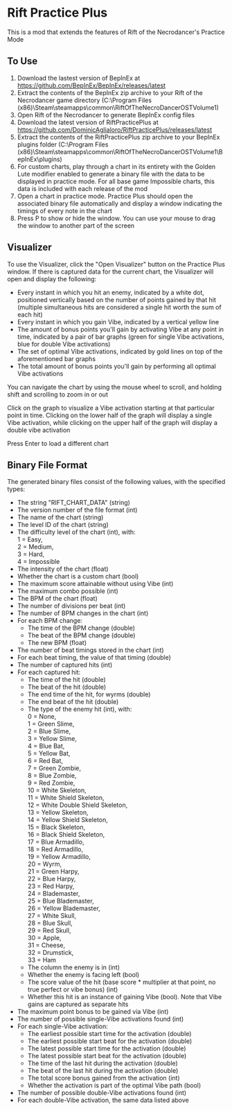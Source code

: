 # Rift Practice Plus

This is a mod that extends the features of Rift of the Necrodancer's Practice Mode

## To Use

1. Download the lastest version of BepInEx at <https://github.com/BepInEx/BepInEx/releases/latest>
2. Extract the contents of the BepInEx zip archive to your Rift of the Necrodancer game directory (C:\Program Files (x86)\Steam\steamapps\common\RiftOfTheNecroDancerOSTVolume1)
3. Open Rift of the Necrodancer to generate BepInEx config files
4. Download the latest version of RiftPracticePlus at <https://github.com/DominicAglialoro/RiftPracticePlus/releases/latest>
5. Extract the contents of the RiftPracticePlus zip archive to your BepInEx plugins folder (C:\Program Files (x86)\Steam\steamapps\common\RiftOfTheNecroDancerOSTVolume1\BepInEx\plugins)
6. For custom charts, play through a chart in its entirety with the Golden Lute modifier enabled to generate a binary file with the data to be displayed in practice mode. For all base game Impossible charts, this data is included with each release of the mod
7. Open a chart in practice mode. Practice Plus should open the associated binary file automatically and display a window indicating the timings of every note in the chart
8. Press P to show or hide the window. You can use your mouse to drag the window to another part of the screen

## Visualizer

To use the Visualizer, click the "Open Visualizer" button on the Practice Plus window. If there is captured data for the current chart, the Visualizer will open and display the following:

* Every instant in which you hit an enemy, indicated by a white dot, positioned vertically based on the number of points gained by that hit (multiple simultaneous hits are considered a single hit worth the sum of each hit)
* Every instant in which you gain Vibe, indicated by a vertical yellow line
* The amount of bonus points you'll gain by activating Vibe at any point in time, indicated by a pair of bar graphs (green for single Vibe activations, blue for double Vibe activations)
* The set of optimal Vibe activations, indicated by gold lines on top of the aforementioned bar graphs
* The total amount of bonus points you'll gain by performing all optimal Vibe activations

You can navigate the chart by using the mouse wheel to scroll, and holding shift and scrolling to zoom in or out

Click on the graph to visualize a Vibe activation starting at that particular point in time. Clicking on the lower half of the graph will display a single Vibe activation, while clicking on the upper half of the graph will display a double vibe activation

Press Enter to load a different chart

## Binary File Format

The generated binary files consist of the following values, with the specified types:

* The string "RIFT_CHART_DATA" (string)
* The version number of the file format (int)
* The name of the chart (string)
* The level ID of the chart (string)
* The difficulty level of the chart (int), with:\
1 = Easy, \
2 = Medium, \
3 = Hard, \
4 = Impossible
* The intensity of the chart (float)
* Whether the chart is a custom chart (bool)
* The maximum score attainable without using Vibe (int)
* The maximum combo possible (int)
* The BPM of the chart (float)
* The number of divisions per beat (int)
* The number of BPM changes in the chart (int)
* For each BPM change:
  * The time of the BPM change (double)
  * The beat of the BPM change (double)
  * The new BPM (float)
* The number of beat timings stored in the chart (int)
* For each beat timing, the value of that timing (double)
* The number of captured hits (int)
* For each captured hit:
  * The time of the hit (double)
  * The beat of the hit (double)
  * The end time of the hit, for wyrms (double)
  * The end beat of the hit (double)
  * The type of the enemy hit (int), with: \
    0 = None, \
    1 = Green Slime, \
    2 = Blue Slime, \
    3 = Yellow Slime, \
    4 = Blue Bat, \
    5 = Yellow Bat, \
    6 = Red Bat, \
    7 = Green Zombie, \
    8 = Blue Zombie, \
    9 = Red Zombie, \
    10 = White Skeleton, \
    11 = White Shield Skeleton, \
    12 = White Double Shield Skeleton, \
    13 = Yellow Skeleton, \
    14 = Yellow Shield Skeleton, \
    15 = Black Skeleton, \
    16 = Black Shield Skeleton, \
    17 = Blue Armadillo, \
    18 = Red Armadillo, \
    19 = Yellow Armadillo, \
    20 = Wyrm, \
    21 = Green Harpy, \
    22 = Blue Harpy, \
    23 = Red Harpy, \
    24 = Blademaster, \
    25 = Blue Blademaster, \
    26 = Yellow Blademaster, \
    27 = White Skull, \
    28 = Blue Skull, \
    29 = Red Skull, \
    30 = Apple, \
    31 = Cheese, \
    32 = Drumstick, \
    33 = Ham
  * The column the enemy is in (int)
  * Whether the enemy is facing left (bool)
  * The score value of the hit (base score * multiplier at that point, no true perfect or vibe bonus) (int)
  * Whether this hit is an instance of gaining Vibe (bool). Note that Vibe gains are captured as separate hits
* The maximum point bonus to be gained via Vibe (int)
* The number of possible single-Vibe activations found (int)
* For each single-Vibe activation:
  * The earliest possible start time for the activation (double)
  * The earliest possible start beat for the activation (double)
  * The latest possible start time for the activation (double)
  * The latest possible start beat for the activation (double)
  * The time of the last hit during the activation (double)
  * The beat of the last hit during the activation (double)
  * The total score bonus gained from the activation (int)
  * Whether the activation is part of the optimal Vibe path (bool)
* The number of possible double-Vibe activations found (int)
* For each double-Vibe activation, the same data listed above
